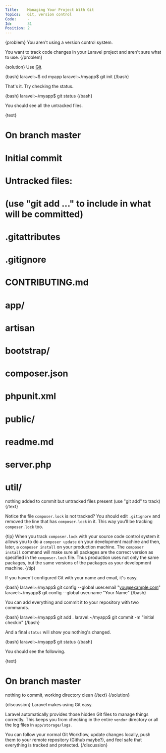 ```yaml
---
Title:    Managing Your Project With Git
Topics:   Git, version control
Code:     -
Id:       31
Position: 2
---
```


{problem}
You aren't using a version control system.

You want to track code changes in your Laravel project and aren't sure what to use.
{/problem}

{solution}
Use [Git](http://git-scm.com/).

{bash}
laravel:~$ cd myapp
laravel:~/myapp$ git init
{/bash}

That's it. Try checking the status.

{bash}
laravel:~/myapp$ git status
{/bash}

You should see all the untracked files.

{text}
# On branch master
#
# Initial commit
#
# Untracked files:
#   (use "git add <file>..." to include in what will be committed)
#
#   .gitattributes
#   .gitignore
#   CONTRIBUTING.md
#   app/
#   artisan
#   bootstrap/
#   composer.json
#   phpunit.xml
#   public/
#   readme.md
#   server.php
#   util/
nothing added to commit but untracked files present (use "git add" to track)
{/text}

Notice the file `composer.lock` is not tracked? You should edit `.gitignore` and removed the line that has `composer.lock` in it. This way you'll be tracking `composer.lock` too.

{tip}
When you track `composer.lock` with your source code control system it allows you to do a `composer update` on your development machine and then, later, a `composer install` on your production machine. The `composer install` command will make sure all packages are the correct version as specified in the `composer.lock` file. Thus production uses not only the same packages, but the same versions of the packages as your development machine.
{/tip}

If you haven't configured Git with your name and email, it's easy.

{bash}
laravel:~/myapp$ git config --global user.email "you@example.com"
laravel:~/myapp$ git config --global user.name "Your Name"
{/bash}

You can add everything and commit it to your repository with two commands.

{bash}
laravel:~/myapp$ git add .
laravel:~/myapp$ git commit -m "initial checkin"
{/bash}

And a final `status` will show you nothing's changed.

{bash}
laravel:~/myapp$ git status
{/bash}

You should see the following.

{text}
# On branch master
nothing to commit, working directory clean
{/text}
{/solution}

{discussion}
Laravel makes using Git easy.

Laravel automatically provides those hidden Git files to manage things correctly. This keeps you from checking in the entire `vendor` directory or all the log files in `app/storage/logs`.

You can follow your normal Git Workflow, update changes locally, push them to your remote repository (Github maybe?), and feel safe that everything is tracked and protected.
{/discussion}
